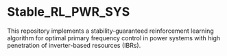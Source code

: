 # Stable_RL_PWR_SYS
This repository implements a stability-guaranteed reinforcement learning algorithm for optimal primary frequency control in power systems with high penetration of inverter-based resources (IBRs).
